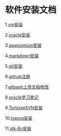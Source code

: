 软件安装文档
===

 1.[vm安装](vm安装.md)

 2.[oracle安装](oracle安装.md)

 3.[awesomium安装](awesomium安装.md)

 4.[markdown安装](markdown.md)

 5.[git安装](git安装.md)

 6.[github注册](github注册.md)

 7.[gitbash上传文档修改](git上传文档修改.md)

 8.[oracle学习笔记](oracle学习笔记.md)
 
 9.[TortoiseSVN安装](TortoiseSVN安装.md)

 10.[typora安装](typora安装.md)

 11.[jdk-8u安装](jdk-8u安装.md)
